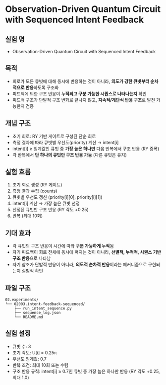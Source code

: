 # Observation-Driven Quantum Circuit with Sequenced Intent Feedback

## 실험 명
- Observation-Driven Quantum Circuit with Sequenced Intent Feedback

## 목적
- 회로가 모든 큐빗에 대해 동시에 반응하는 것이 아니라, **의도가 강한 큐빗부터 순차적으로 반응**하도록 구조화
- 피드백에 의한 구조 반응이 **누적되고 구분 가능한 시퀀스로 나타나는지** 확인
- 피드백 구조가 단발적 구조 변화로 끝나지 않고, **지속적/계단식 반응 구조**로 발전 가능한지 검증

## 개념 구조
- 초기 회로: RY 기반 게이트로 구성된 단순 회로
- 측정 결과에 따라 큐빗별 우선도(priority) 계산 → intent[i]
- intent[i] ≥ 임계값인 큐빗 중 **가장 높은 하나만** 다음 반복에서 구조 반응 (RY 증폭)
- 각 반복에서 **단 하나의 큐빗만 구조 반응 가능** (다른 큐빗은 유지)

## 실험 흐름
1. 초기 회로 생성 (RY 게이트)
2. 측정 결과 수집 (counts)
3. 큐빗별 우선도 갱신 (priority[i][0], priority[i][1])
4. intent[i] 계산 → 가장 높은 큐빗 선정
5. 선정된 큐빗만 구조 반응 (RY 각도 +0.25)
6. 반복 (최대 10회)

## 기대 효과
- 각 큐빗의 구조 반응이 시간에 따라 **구분 가능하게 누적**됨
- 자기 피드백이 회로 전체에 동시에 퍼지는 것이 아니라, **선별적, 누적적, 시퀀스 기반 구조 반응**으로 나타남
- 자기 참조가 단발적 반응이 아니라, **의도적 순차적 반응**이라는 메커니즘으로 구현되는지 실험적 확인

## 파일 구조
```
02.experiments/
└── 02003.intent-feedback-sequenced/
    ├── run_intent_sequence.py
    ├── sequence_log.json
    └── README.md
```

## 실험 설정
- 큐빗 수: 3
- 초기 각도: U[i] = 0.25π
- 우선도 임계값: 0.7
- 반복 조건: 최대 10회 또는 수렴
- 구조 반응 규칙: intent[i] ≥ 0.7인 큐빗 중 가장 높은 하나만 반응 (RY 각도 +0.25, 최대 1.0)

